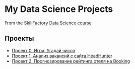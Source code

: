 # My Data Science Projects

From the [SkillFactory Data Science course](https://skillfactory.ru/data-scientist)

## Проекты

* [Проект 0. Игра: Угадай число](https://github.com/belovengineer/data_science_learn/tree/main/project_0)
* [Проект 1. Анализ вакансий с сайта HeadHunter](https://github.com/belovengineer/data_science_learn/tree/main/project_1)
* [Проект 2. Прогнозирование рейтинга отеля на Booking](https://github.com/belovengineer/data_science_learn/tree/main/project_2)
